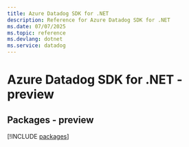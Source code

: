 ```yaml
---
title: Azure Datadog SDK for .NET
description: Reference for Azure Datadog SDK for .NET
ms.date: 07/07/2025
ms.topic: reference
ms.devlang: dotnet
ms.service: datadog
---
```

# Azure Datadog SDK for .NET - preview
## Packages - preview
[!INCLUDE [packages](datadog-index.md)]